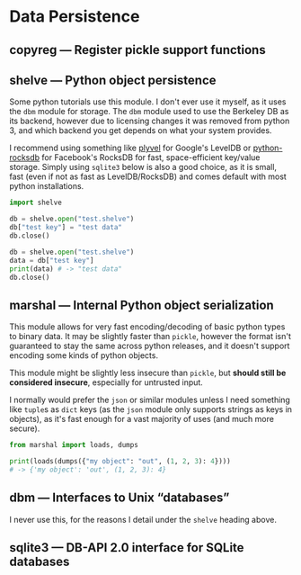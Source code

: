 # Data Persistence

## copyreg — Register pickle support functions



## shelve — Python object persistence

Some python tutorials use this module. I don't ever use it myself, as it uses the `dbm` module for storage. The `dbm` module used to use the Berkeley DB as its backend, however due to licensing changes it was removed from python 3, and which backend you get depends on what your system provides. 

I recommend using something like [plyvel](https://plyvel.readthedocs.io/en/latest/) for Google's LevelDB or [python-rocksdb](https://python-rocksdb.readthedocs.io/en/latest/) for Facebook's RocksDB for fast, space-efficient key/value storage. Simply using `sqlite3` below is also a good choice, as it is small, fast (even if not as fast as LevelDB/RocksDB) and comes default with most python installations.

```python
import shelve

db = shelve.open("test.shelve")
db["test key"] = "test data"
db.close()

db = shelve.open("test.shelve")
data = db["test key"]
print(data) # -> "test data"
db.close()
```

## marshal — Internal Python object serialization

This module allows for very fast encoding/decoding of basic python types to binary data. It may be slightly faster than `pickle`, however the format isn't guaranteed to stay the same across python releases, and it doesn't support encoding some kinds of python objects. 

This module might be slightly less insecure than `pickle`, but <b>should still be considered insecure</b>, especially for untrusted input.

I normally would prefer the `json` or similar modules unless I need something like `tuple`s as `dict` keys (as the `json` module only supports strings as keys in objects), as it's fast enough for a vast majority of uses (and much more secure).

```python
from marshal import loads, dumps

print(loads(dumps({"my object": "out", (1, 2, 3): 4})))
# -> {'my object': 'out', (1, 2, 3): 4}
```

## dbm — Interfaces to Unix “databases”

I never use this, for the reasons I detail under the `shelve` heading above.

## sqlite3 — DB-API 2.0 interface for SQLite databases
